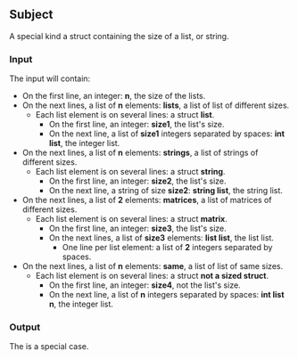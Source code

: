 ## Subject

A special kind a struct containing the size of a list, or string.

### Input

The input will contain:

- On the first line, an integer: **n**, the size of the lists.
- On the next lines, a list of **n** elements: **lists**, a list of list of
  different sizes.
    - Each list element is on several lines: a struct **list**.
        - On the first line, an integer: **size1**, the list's size.
        - On the next line, a list of **size1** integers separated by spaces:
          **int list**, the integer list.
- On the next lines, a list of **n** elements: **strings**, a list of strings
  of different sizes.
    - Each list element is on several lines: a struct **string**.
        - On the first line, an integer: **size2**, the list's size.
        - On the next line, a string of size **size2**: **string list**, the
          string list.
- On the next lines, a list of **2** elements: **matrices**, a list of matrices
  of different sizes.
    - Each list element is on several lines: a struct **matrix**.
        - On the first line, an integer: **size3**, the list's size.
        - On the next lines, a list of **size3** elements: **list list**, the
          list list.
            - One line per list element: a list of **2** integers separated by
              spaces.
- On the next lines, a list of **n** elements: **same**, a list of list of same
  sizes.
    - Each list element is on several lines: a struct **not a sized struct**.
        - On the first line, an integer: **size4**, not the list's size.
        - On the next line, a list of **n** integers separated by spaces: **int
          list n**, the integer list.

### Output

The is a special case.
